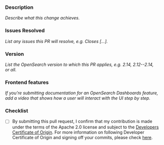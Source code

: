 ### Description
_Describe what this change achieves._

### Issues Resolved
_List any issues this PR will resolve, e.g. Closes [...]._

### Version
_List the OpenSearch version to which this PR applies, e.g. 2.14, 2.12--2.14, or all._

### Frontend features
_If you're submitting documentation for an OpenSearch Dashboards feature, add a video that shows how a user will interact with the UI step by step._ 

### Checklist
- [ ] By submitting this pull request, I confirm that my contribution is made under the terms of the Apache 2.0 license and subject to the [Developers Certificate of Origin](https://github.com/opensearch-project/OpenSearch/blob/main/CONTRIBUTING.md#developer-certificate-of-origin).
For more information on following Developer Certificate of Origin and signing off your commits, please check [here](https://github.com/opensearch-project/OpenSearch/blob/main/CONTRIBUTING.md#developer-certificate-of-origin).
